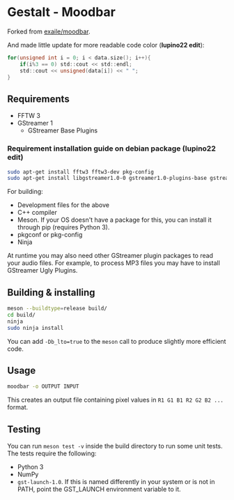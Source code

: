 # Gestalt - Moodbar

Forked from [exaile/moodbar](https://github.com/exaile/moodbar).

And made little update for more readable code color (**lupino22 edit**):

```c
for(unsigned int i = 0; i < data.size(); i++){
    if(i%3 == 0) std::cout << std::endl;
    std::cout << unsigned(data[i]) << " ";
}
```

## Requirements

* FFTW 3 
* GStreamer 1
  * GStreamer Base Plugins

### Requirement installation guide on debian package (**lupino22 edit**)
```sh
sudo apt-get install fftw3 fftw3-dev pkg-config
sudo apt-get install libgstreamer1.0-0 gstreamer1.0-plugins-base gstreamer1.0-plugins-good gstreamer1.0-plugins-bad gstreamer1.0-plugins-ugly gstreamer1.0-libav gstreamer1.0-doc gstreamer1.0-tools gstreamer1.0-x gstreamer1.0-alsa gstreamer1.0-gl gstreamer1.0-gtk3 gstreamer1.0-qt5 gstreamer1.0-pulseaudio
```

For building:

* Development files for the above
* C++ compiler
* Meson. If your OS doesn't have a package for this, you can install it through pip (requires Python 3).
* pkgconf or pkg-config
* Ninja

At runtime you may also need other GStreamer plugin packages to read your audio files.
For example, to process MP3 files you may have to install GStreamer Ugly Plugins.


## Building & installing

```sh
meson --buildtype=release build/
cd build/
ninja
sudo ninja install
```

You can add `-Db_lto=true` to the `meson` call to produce slightly more efficient code.


## Usage

```sh
moodbar -o OUTPUT INPUT
```

This creates an output file containing pixel values in `R1 G1 B1 R2 G2 B2 ...` format.


## Testing

You can run `meson test -v` inside the build directory to run some unit tests.
The tests require the following:

* Python 3
* NumPy
* `gst-launch-1.0`. If this is named differently in your system or is not in PATH, point the GST_LAUNCH environment variable to it.


